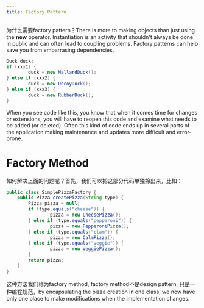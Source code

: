 ```yaml
---
title: Factory Pattern
---
```


为什么需要factory pattern？There is more to making objects than just using the **new** operator. Instantiation is an activity that shouldn't always be done in public and can often lead to coupling problems. Factory patterns can help save you from embarrasing dependencies.

```java
Duck duck;
if (xxx1) { 
		duck = new MallardDuck(); 
} else if (xxx2) { 
		duck = new DecoyDuck(); 
} else if (xxx3) { 
		duck = new RubberDuck(); 
}
```
When you see code like this, you know that when it comes time for changes or extensions, you will have to reopen this code and examine what needs to be added (or deleted). Often this kind of code ends up in several parts of the application making maintenance and updates more difficult and error-prone.

# Factory Method
如何解决上面的问题呢？首先，我们可以把这部分代码单独拎出来，比如：

```java
public class SimplePizzaFactory {
    public Pizza createPizza(String type) {
        Pizza pizza = null;
        if (type.equals("cheese")) { 
        		pizza = new CheesePizza(); 
        } else if (type.equals("pepperoni")) { 
        		pizza = new PepperoniPizza(); 
        } else if (type.equals("clam")) { 
        		pizza = new CalmPizza(); 
        } else if (type.equals("veggie")) { 
        		pizza = new VeggiePizza(); 
        }
        return pizza;
    }
}
```

这种方法我们称为factory method, factory method不是design pattern, 只是一种编程规范，by encapsulating the pizza creation in one class, we now have only one place to make modifications when the implementation changes.